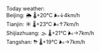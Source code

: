 Today weather:  
Beijing: 🌦   🌡️+20°C 🌬️↓4km/h  
Tianjin: ☀️   🌡️+23°C 🌬️↑7km/h  
Shijiazhuang: 🌫  🌡️+21°C 🌬️→7km/h  
Tangshan: ⛈   🌡️+19°C 🌬️→7km/h  

